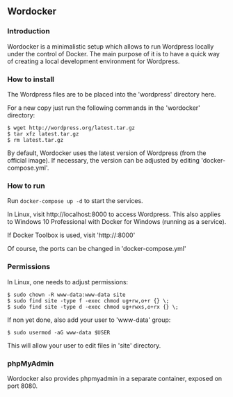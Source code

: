 ## Wordocker ##

### Introduction ###

Wordocker is a minimalistic setup which allows to run Wordpress
locally under the control of Docker.
The main purpose of it is to have a quick way of creating a local
development environment for Wordpress.


### How to install ###

The Wordpress files are to be placed into the 'wordpress' directory here.

For a new copy just run the following commands in the 'wordocker' directory:

```
$ wget http://wordpress.org/latest.tar.gz
$ tar xfz latest.tar.gz
$ rm latest.tar.gz
```

By default, Wordocker uses the latest version of Wordpress (from the
official image).
If necessary, the version can be adjusted by editing 'docker-compose.yml'.

### How to run ###

Run `docker-compose up -d` to start the services.

In Linux, visit http://localhost:8000 to access Wordpress.
This also applies to Windows 10 Professional with Docker for Windows
(running as a service).

If Docker Toolbox is used, visit 'http://<Your Docker Machine IP>:8000'

Of course, the ports can be changed in 'docker-compose.yml'

### Permissions ###

In Linux, one needs to adjust permissions:

```
$ sudo chown -R www-data:www-data site
$ sudo find site -type f -exec chmod ug+rw,o+r {} \;
$ sudo find site -type d -exec chmod ug+rwxs,o+rx {} \;
```

If non yet done, also add your user to 'www-data' group:

```
$ sudo usermod -aG www-data $USER
```

This will allow your user to edit files in 'site' directory.

### phpMyAdmin ###

Wordocker also provides phpmyadmin in a separate container,
exposed on port 8080.
